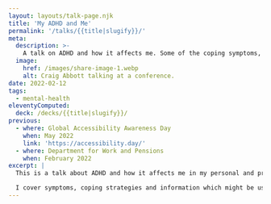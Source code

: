 ```yaml
---
layout: layouts/talk-page.njk
title: 'My ADHD and Me'
permalink: '/talks/{{title|slugify}}/'
meta:
  description: >-
    A talk on ADHD and how it affects me. Some of the coping symptoms, coping strategies and how I got a diagnosis. 
  image:
    href: /images/share-image-1.webp
    alt: Craig Abbott talking at a conference.
date: 2022-02-12
tags:
  - mental-health
eleventyComputed:
  deck: /decks/{{title|slugify}}/
previous:
  - where: Global Accessibility Awareness Day
    when: May 2022
    link: 'https://accessibility.day/'
  - where: Department for Work and Pensions
    when: February 2022
excerpt: |
  This is a talk about ADHD and how it affects me in my personal and professional life.

  I cover symptoms, coping strategies and information which might be useful, such as how I got a diagnoses, how much it cost etc.
---
```

